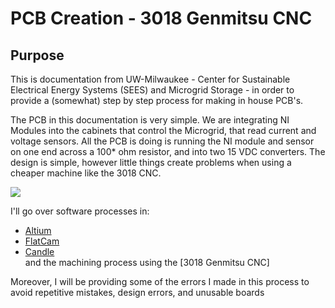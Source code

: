 # PCB Creation - 3018 Genmitsu CNC

## Purpose
This is documentation from UW-Milwaukee - Center for Sustainable Electrical Energy Systems (SEES) and Microgrid Storage - in order to provide a (somewhat) step by step process for making in house PCB's. 

The PCB in this documentation is very simple. We are integrating NI Modules into the cabinets that control the Microgrid, that read current and voltage sensors. All the PCB is doing is running the NI module and sensor on one end across a 100* ohm resistor, and into two 15 VDC converters. The design is simple, however little things create problems when using a cheaper machine like the 3018 CNC.  

[<img src="./pics/process1.png">]()

I'll go over software processes in:
* [Altium](./altium.md)
* [FlatCam](./flatcam.md)
* [Candle](./Grbl_candle.md)\
and the machining process using the [3018 Genmitsu CNC]

Moreover, I will be providing some of the errors I made in this process to avoid repetitive mistakes, design errors, and unusable boards


